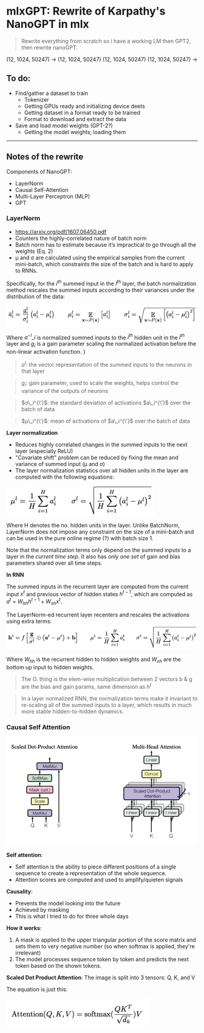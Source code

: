 # mlxGPT: Rewrite of Karpathy's NanoGPT in mlx

> Rewrite everything from scratch so i have a working LM then GPT2, then rewrite nanoGPT.

(12, 1024, 50247) -> (12, 1024, 50247) (12, 1024, 50247) (12, 1024, 50247) -> 


## To do:
* Find/gather a dataset to train
    * Tokenizer
    * Getting GPUs ready and initializing device deets
    * Getting dataset in a format ready to be trained
    * Format to download and extract the data
* Save and load model weights (GPT-2?)
    * Getting the model weights; loading them

---
## Notes of the rewrite
Components of NanoGPT:
* LayerNorm
* Causal Self-Attention
* Multi-Layer Perceptron (MLP)
* GPT

### LayerNorm
* https://arxiv.org/pdf/1607.06450.pdf
* Counters the highly-correlated nature of batch norm
* Batch norm has to estimate because it’s impractical to go through all the weights (Eq. 2)
* µ and σ are calculated using the empirical samples from the current mini-batch, which constraints the size of the batch and is hard to apply to RNNs. 

Specifically, for the $i^{th}$ summed input in the $l^{th}$ layer, the batch normalization method rescales the summed inputs according to their variances under the distribution of the data:

![batchnorm](/images/batchnorm.png)

Where $a^{-l}\_i$ is normalized summed inputs to the $i^{th}$ hidden unit in the $l^{th}$ layer and $g_i$ is a gain parameter scaling the normalized activation before the non-linear activation function.
}
> $a^l$: the vector representation of the summed inputs to the neurons in that layer

> $g_i$: gain parameter, used to scale the weights, helps control the variance of the outputs of neurons

> $σ\_i^{\'}$: the standard deviation of activations $a\_i^{\'}$ over the batch of data

> $µ\_i^{\'}$: mean of activations of $a\_i^{\'}$ over the batch of data


**Layer normalization**
* Reduces highly correlated changes in the summed inputs to the next layer (especially ReLU)
* "Covariate shift" problem can be reduced by fixing the mean and variance of summed input (µ and σ) 
* The layer normalization statistics over all hidden units in the layer are computed with the following equations:

![layernorm](/images/layernorm.png)

Where H denotes the no. hidden units in the layer. Unlike BatchNorm, LayerNorm does not impose any constraint on the size of a mini-batch and can be used in the pure online regime (?) with batch size 1.

Note that the normalization terms only depend on the summed inputs to a layer in the *current time step*. It also has *only one set* of gain and bias parameters shared over all time steps.

**In RNN**

The summed inputs in the recurrent layer are computed from the current input $x^t$ and previous vector of hidden states $h^{t-1}$, which are computed as $a^t$ = $W_{hh} h^{t-1} + W_{xh} x^t$. 

The LayerNorm-ed recurrent layer recenters and rescales the activations using extra terms:
![extraterms](/images/extraterms.png)

Where $W_{hh}$ is the recurrent hidden to hidden weights and $W_{xh}$ are the bottom up input to hidden weights.
> The O. thing is the elem-wise multiplication between 2 vectors
> b & g are the bias and gain params, same dimension as $h^t$

> In a layer normalized RNN, the normalization terms make it invariant to re-scaling all of the summed inputs to a layer, which results in much more stable hidden-to-hidden dynamics.

### Causal Self Attention
![attention](/images/attention.png)

**Self attention**:
* Self attention is the ability to piece different positions of a single sequence to create a representation of the whole sequence.
* Attention scores are computed and used to amplify/quieten signals 

**Causality**:
* Prevents the model looking into the future
* Achieved by masking
* This is what I tried to do for three whole days

**How it works**:
1. A mask is applied to the upper triangular portion of the score matrix and sets them to very negative number (so when softmax is applied, they're irrelevant)
2. The model processes sequence token by token and predicts the next token based on the shown tokens.

**Scaled Dot Product Attention**:
The image is split into 3 tensors: Q, K, and V

The equation is just this:

![sdpa](/images/sdpa.png)


